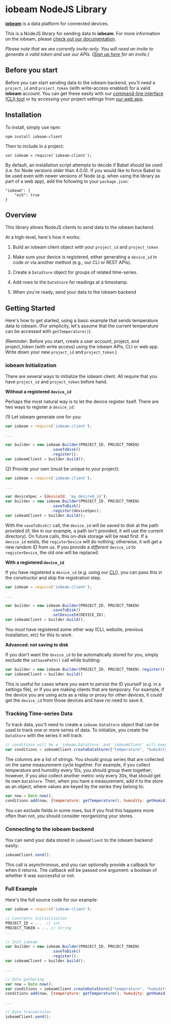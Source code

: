 # iobeam NodeJS Library

**[iobeam](https://iobeam.com)** is a data platform for connected devices.

This is a NodeJS library for sending data to **iobeam**.
For more information on the iobeam, please [check out our documentation](https://docs.iobeam.com).

*Please note that we are currently invite-only. You will need an invite
to generate a valid token and use our APIs.
([Sign up here](https://iobeam.com) for an invite.)*


## Before you start

Before you can start sending data to the iobeam backend, you'll need a
`project_id` and  `project_token` (with write-access enabled) for a valid
**iobeam** account. You can get these easily with our
[command-line interface (CLI) tool](https://github.com/iobeam/iobeam) or by
accessing your project settings from [our web app](https://app.iobeam.com).


## Installation

To install, simply use npm:

    npm install iobeam-client

Then to include in a project:

    var iobeam = require('iobeam-client');

By default, an installation script attempts to decide if Babel should be used
(i.e. for Node versions older than 4.0.0). If you would like to force Babel
to be used even with newer versions of Node (e.g. when using the library
as part of a web app), add the following to your `package.json`:

    "iobeam": {
        "es5": true
    }

## Overview

This library allows NodeJS clients to send data to the
iobeam backend.

At a high-level, here's how it works:

1. Build an iobeam client object with your `project_id` and
`project_token`

1. Make sure your device is registered, either generating a `device_id` in
code or via another method (e.g., our CLI or REST APIs).

1. Create a `DataStore` object for groups of related time-series.

1. Add rows to the `DataStore` for readings at a timestamp.

1. When you're ready, send your data to the iobeam backend

## Getting Started

Here's how to get started, using a basic example that sends temperature
data to iobeam. (For simplicity, let's assume that the current temperature
can be accessed with `getTemperature()`).

(Reminder: Before you start, create a user account, project, and
project_token (with write access) using the iobeam APIs, CLI or web app.
Write down your new `project_id` and `project_token`.)

### iobeam Initialization

There are several ways to initialize the iobeam client. All require
that you have `project_id` and `project_token` before hand.

**Without a registered `device_id`**

Perhaps the most natural way is to let the device register itself.
There are two ways to register a `device_id`:

(1) Let iobeam generate one for you:
```javascript
var iobeam = require('iobeam-client');

...

var builder = new iobeam.Builder(PROJECT_ID, PROJECT_TOKEN)
                    .saveToDisk()
                    .register();
var iobeamClient = builder.build();
```

(2) Provide your own (must be unique to your project):
```javascript
var iobeam = require('iobeam-client');

...

var deviceSpec = {deviceId: 'my_desired_id'};
var builder = new iobeam.Builder(PROJECT_ID, PROJECT_TOKEN)
                    .saveToDisk()
                    .register(deviceSpec);
var iobeamClient = builder.build();
```

With the `saveToDisk()` call, the `device_id` will be saved to disk at the
path provided (if, like in our example, a path isn't provided, it will use
the current directory).
On future calls, this on-disk storage will be read first.
If a `device_id` exists, the `registerDevice` will do nothing; otherwise,
it will get a new random ID from us. If you provide a _different_ `device_id` to `registerDevice`, the old one will be replaced.

**With a registered `device_id`**

If you have registered a `device_id` (e.g. using our
[CLI](https://github.com/iobeam/iobeam)), you can pass this in the
constructor and skip the registration step.
```javascript
var iobeam = require('iobeam-client');

...

var builder = new iobeam.Builder(PROJECT_ID, PROJECT_TOKEN)
                    .saveToDisk()
                    .setDeviceId(DEVICE_ID);
var iobeamClient = builder.build();
```

You *must* have registered some other way (CLI, website, previous
installation, etc) for this to work.

**Advanced: not saving to disk**

If you don't want the `device_id` to be automatically stored for you, simply
exclude the `setSavePath()` call while building:
```javascript
var builder = new iobeam.Builder(PROJECT_ID, PROJECT_TOKEN).register()
var iobeamClient = builder.build()
```

This is useful for cases where you want to persist the ID yourself (e.g.
in a settings file), or if you are making clients that are
temporary. For example, if the device you are using acts as a relay or
proxy for other devices, it could get the `device_id` from those devices
and have no need to save it.

### Tracking Time-series Data

To track data, you'll need to create a `iobeam.DataStore` object that can
be used to track one or more series of data. To initialize, you create
the `DataStore` with the series it will track:
```javascript
// conditions will be a `iobeam.DataStore` and `iobeamClient` will keep track of it.
var conditions = iobeamClient.createDataStore(["temperature", "humidity"]);
```

The columns are a list of strings. You should group series that are collected
on the same measurement cycle together. For example, if you collect temperature
and humidity every 10s, you should group them together; however, if you also
collect another metric only every 30s, that should get its own `DataStore`.  Then,
when you have a measurement, add it to the store as an object, where values
are keyed by the series they belong to:
```javascript
var now = Date.now();
conditions.add(now, {temperature: getTemperature(), humidity: getHumidity()});
```

You can exclude fields in some rows, but if you find this happens more often than
not, you should consider reorganizing your stores.

### Connecting to the iobeam backend

You can send your data stored in `iobeamClient` to the iobeam backend
easily:
```javascript
iobeamClient.send();
```

This call is asynchronous, and you can optionally provide a callback for
when it returns. The callback will be passed one argument: a boolean of
whether it was successful or not.

### Full Example

Here's the full source code for our example:
```javascript
var iobeam = require('iobeam-client');

// Constants initialization
PROJECT_ID = ...  // int
PROJECT_TOKEN = ... // String
...

// Init iobeam
var builder = new iobeam.Builder(PROJECT_ID, PROJECT_TOKEN)
                    .saveToDisk()
                    .register();
var iobeamClient = builder.build();

...

// Data gathering
var now = Date.now();
var conditions = iobeamClient.createDataStore(["temperature", "humidity"]);
conditions.add(now, {temperature: getTemperature(), humidity: getHumidity()});

...

// Data transmission
iobeamClient.send();
```
